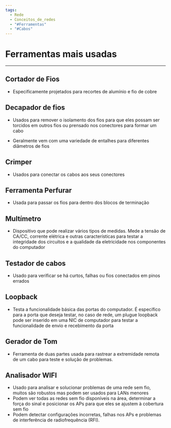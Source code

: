 ```yaml
---
tags:
  - Rede
  - Conceitos_de_redes
  - "#Ferramentas"
  - "#Cabos"
---
```

# Ferramentas mais usadas
---

## Cortador de Fios

- Especificamente projetados para recortes de alumínio e fio de cobre

## Decapador de fios

- Usados para remover o isolamento dos fios para que eles possam ser torcidos em outros fios ou prensado  nos conectores para formar um cabo

- Geralmente vem com uma variedade de entalhes para diferentes diâmetros de fios

## Crimper

- Usados para conectar os cabos aos seus conectores


## Ferramenta Perfurar

- Usada para passar os fios para dentro dos blocos de terminação


## Multímetro

- Dispositivo que pode realizar vários tipos de medidas. Mede a tensão de CA/CC, corrente elétrica e outras características para testar a integridade dos circuitos e a qualidade da eletricidade nos componentes do computador


## Testador de cabos

- Usado para verificar se há curtos, falhas ou fios conectados em pinos errados

## Loopback

- Testa a funcionalidade básica das portas do computador. É específico para a porta que deseja testar, no caso de rede, um plugue loopback pode ser inserido em uma NIC de computador para testar a funcionalidade de envio e recebimento da porta

## Gerador de Tom

- Ferramenta de duas partes usada para rastrear a extremidade remota de um cabo para teste e solução de problemas.

## Analisador WIFI

- Usado para analisar e solucionar problemas de uma rede sem fio, muitos são robustos mas podem ser usados para LANs menores
- Podem ver todas as redes sem fio disponíveis na área, determinar a força do sinal e posicionar os APs para que eles se ajustem à cobertura sem fio
- Podem detectar configurações incorretas, falhas nos APs e problemas de interferência de radiofrequência (RFI).